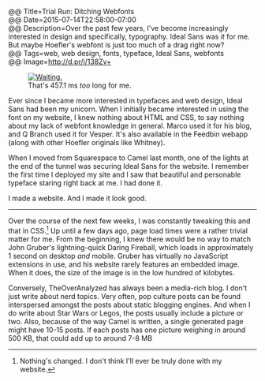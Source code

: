 @@ Title=Trial Run: Ditching Webfonts  
@@ Date=2015-07-14T22:58:00-07:00  
@@ Description=Over the past few years, I've become increasingly interested in design and specifically, typography. Ideal Sans was *it* for me. But maybe Hoefler's webfont is just too much of a drag right now?  
@@ Tags=web, web design, fonts, typeface, Ideal Sans, webfonts  
@@ Image=http://d.pr/i/138Zv+  

<figure>
	<a class="nohover" href="http://d.pr/i/138Zv+">
		<img src="http://d.pr/i/138Zv+" alt="Waiting." />
	</a>
	<figcaption>That's 457.1 ms <em>too</em> long for me.</figcaption>
</figure>

Ever since I became more interested in typefaces and web design, Ideal Sans had been my unicorn. When I initially became interested in using the font on my website, I knew nothing about HTML and CSS, to say nothing about my lack of webfont knowledge in general. Marco used it for his blog, and Q Branch used it for Vesper. It's also available in the Feedbin webapp (along with other Hoefler originals like Whitney).

When I moved from Squarespace to Camel last month, one of the lights at the end of the tunnel was securing Ideal Sans for the website. I remember the first time I deployed my site and I saw that beautiful and personable typeface staring right back at me. I had done it.

I made a website. And I made it look good.

<hr class="small" /> 

Over the course of the next few weeks, I was constantly tweaking this and that in CSS.[^no] Up until a few days ago, page load times were a rather trivial matter for me. From the beginning, I knew there would be no way to match John Gruber's lightning-quick Daring Fireball, which loads in approximately 1 second on desktop *and* mobile. Gruber has virtually no JavaScript extensions in use, and his website rarely features an embedded image. When it does, the size of the image is in the low hundred of kilobytes. 

Conversely, TheOverAnalyzed has always been a media-rich blog. I don't just write about nerd topics. Very often, pop culture posts can be found interspersed amongst the posts about static blogging engines. And when I do write about Star Wars or Legos, the posts usually include a picture or two. Also, because of the way Camel is written, a single generated page might have 10-15 posts. If each posts has one picture weighing in around 500 KB, that could add up to around 7-8 MB

[^no]: Nothing's changed. I don't think I'll ever be truly done with my website. 

